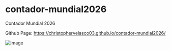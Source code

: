 # contador-mundial2026
Contador Mundial 2026

Github Page:
https://christophervelasco03.github.io/contador-mundial2026/

![image](https://github.com/ChristopherVelasco03/contador-mundial2026/assets/155390541/0eae196f-8e81-4220-a776-c19c2e2ed1ea)
